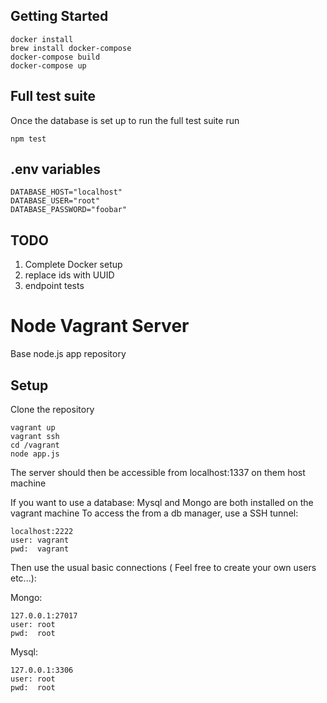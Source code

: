 
## Getting Started

```
docker install
brew install docker-compose
docker-compose build
docker-compose up
```

## Full test suite

Once the database is set up to run the full test suite run

```
npm test
```

## .env variables

```
DATABASE_HOST="localhost"
DATABASE_USER="root"
DATABASE_PASSWORD="foobar"
```
## TODO

1) Complete Docker setup
2) replace ids with UUID
3) endpoint tests

# Node Vagrant Server
Base node.js app repository

## Setup

Clone the repository

```
vagrant up
vagrant ssh
cd /vagrant
node app.js
```

The server should then be accessible from localhost:1337 on them host machine

If you want to use a database:
Mysql and Mongo are both installed on the vagrant machine
To access the from a db manager, use a SSH tunnel:
```
localhost:2222
user: vagrant
pwd:  vagrant
```
Then use the usual basic connections ( Feel free to create your own users etc...):

Mongo:
```
127.0.0.1:27017
user: root
pwd:  root
```

Mysql:
```
127.0.0.1:3306
user: root
pwd:  root
```
